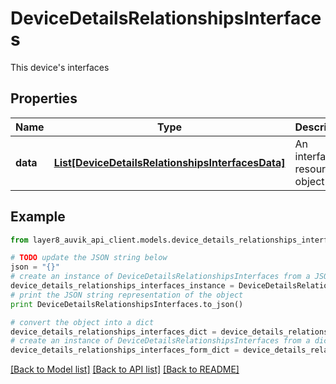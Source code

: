 # DeviceDetailsRelationshipsInterfaces

This device's interfaces

## Properties
Name | Type | Description | Notes
------------ | ------------- | ------------- | -------------
**data** | [**List[DeviceDetailsRelationshipsInterfacesData]**](DeviceDetailsRelationshipsInterfacesData.md) | An interface resource object | [optional] 

## Example

```python
from layer8_auvik_api_client.models.device_details_relationships_interfaces import DeviceDetailsRelationshipsInterfaces

# TODO update the JSON string below
json = "{}"
# create an instance of DeviceDetailsRelationshipsInterfaces from a JSON string
device_details_relationships_interfaces_instance = DeviceDetailsRelationshipsInterfaces.from_json(json)
# print the JSON string representation of the object
print DeviceDetailsRelationshipsInterfaces.to_json()

# convert the object into a dict
device_details_relationships_interfaces_dict = device_details_relationships_interfaces_instance.to_dict()
# create an instance of DeviceDetailsRelationshipsInterfaces from a dict
device_details_relationships_interfaces_form_dict = device_details_relationships_interfaces.from_dict(device_details_relationships_interfaces_dict)
```
[[Back to Model list]](../README.md#documentation-for-models) [[Back to API list]](../README.md#documentation-for-api-endpoints) [[Back to README]](../README.md)


